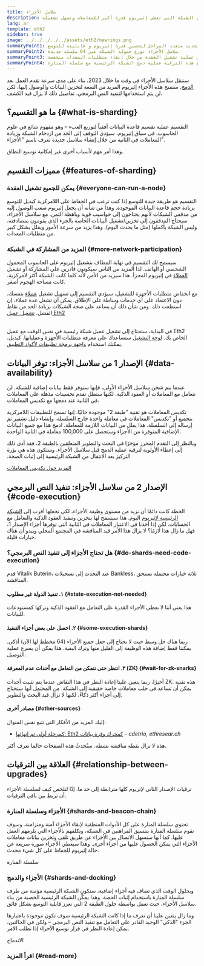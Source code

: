 ```yaml
---
title: سلاسل الأجزاء
description: تعرف على سلاسل الأجزاء - أقسام الشبكة التي تعطي إثيريوم قدرة أكبر للمعاملات وتسهل تشغيله.
lang: ar
template: eth2
sidebar: true
image: ../../../../../assets/eth2/newrings.png
summaryPoint1: التقسيم هو تحديث متعدد المراحل لتحسين قدرة إثيريوم و قابليته للتوسع.
summaryPoint2: سلاسل الأجزاء توزع حمولة الشبكة عبر 64 سلسلة جديدة.
summaryPoint3: وتسهل عملية تشغيل العقدة من خلال إبقاء متطلبات المعدات منخفضة.
summaryPoint4: سيتبع هذه الترقية عملية دمج الشبكة الرئيسية مع سلسلة المنارة.
---
```


<UpgradeStatus dateKey="page-eth2-upgrades-shards-date">
    ستنقل سلاسل الأجزاء في وقت ما خلال 2023، بناء على مدى سرعة تقدم العمل بعد <a href="/eth2/merge/">الدمج</a>. ستمنح هذه الأجزاء إثيريوم المزيد من السعة لتخزين البيانات والوصول إليها، لكن لن يتم استخدامها لتنفيذ النص البرمجي. تفاصيل ذلك لا يزال قيد الكشف.
</UpgradeStatus>

## ما هو التقسيم؟ {#what-is-sharding}

التقسيم عملية تقسيم قاعدة البيانات أفقياً لتوزيع العبء – وهو مفهوم شائع في علوم الحاسوب. في سياق إثيريوم، سيؤدي التوقف إلى الحد من ازدحام الشبكة وزيادة المعاملات في الثانية من خلال إنشاء سلاسل جديدة تعرف باسم "الأجزاء".

وهذا أمر مهم لأسباب أخرى غير إمكانية توسيع النطاق.

## مميزات التقسيم {#features-of-sharding}

### يمكن للجميع تشغيل العقدة {#everyone-can-run-a-node}

التقسيم هو طريقة جيدة للتوسع إذا كنت ترغب في الحفاظ على اللامركزية كبديل للتوسع بزيادة حجم قاعدة البيانات الموجودة. وهذا من شأنه أن يجعل إثيريوم صعب الوصول إليه من مدققي الشبكات لأنهم يحتاجون إلى حواسيب قوية وباهظة الثمن. مع سلاسل الأجزاء، سيحتاج المدققون إلى تخزين/تشغيل البيانات الخاصة بالجزء الذي يقومون بمصادقته، وليس الشبكة بأكملها (مثل ما يحدث اليوم). وهذا يزيد من سرعة الأمور ويقلل بشكل كبير من متطلبات المعدات.

### المزيد من المشاركة في الشبكة {#more-network-participation}

سيسمح لك التقسيم في نهاية المطاف بتشغيل إثيريوم على الحاسوب المحمول الشخصي أو الهاتف. لذا المزيد من الناس سيكونون قادرين على المشاركة أو تشغيل [العملاء](/developers/docs/nodes-and-clients/) في إثيريوم المجزأ. هذا سيزيد من الأمن لأنه كلما كانت الشبكة أكثر لامركزية، كانت مساحة الهجوم أصغر.

مع انخفاض متطلبات الأجهزة للتشغيل، سيؤدي التقسيم إلى تسهيل تشغيل [عملاء](/developers/docs/nodes-and-clients/) بنفسك، دون الاعتماد على أي خدمات وساطة على الإطلاق. يمكن أن تشغل عدة عملاء، إن استطعت ذلك. ومن شأن ذلك أن يساعد على صحة الشبكات بزيادة الحد من نقاط الفشل. [تشغيل عميل Eth2](/eth2/get-involved/)

<br />

<InfoBanner isWarning={true}>
  في البداية، ستحتاج إلى تشغيل عميل شبكة رئيسية في نفس الوقت مع عميل Eth2 الخاص بك. <a href="https://launchpad.ethereum.org" target="_blank">لوحة التشغيل</a> ستساعدك على معرفة متطلبات الأجهزة وعملياتها. كبديل، يمكنك استخدام <a href="/developers/docs/apis/backend/#available-libraries">واجهة برمجة تطبيقات لأكواد التطبيق</a>.
</InfoBanner>

## الإصدار 1 من سلاسل الأجزاء: توفر البيانات {#data-availability}

عندما يتم شحن سلاسل الأجزاء الأولى، فإنها ستوفر فقط بيانات إضافية للشبكة. لن تتعامل مع المعاملات أو العقود الذكية. لكنها ستظل تقدم تحسينات مذهلة على المعاملات في الثانية عند دمجها مع تكديس المعاملات.

تكديس المعاملات هو تقنية "طبقة 2" موجودة حاليًا. إنها تسمح للتطبيقات اللامركزية بتجميع أو "تكديس" المعاملات في معاملة واحدة خارج السلسلة، وإنشاء دليل تشفير ثم إرساله إلى السلسلة. هذا يقلل من البيانات اللازمة للمعاملة. ادمج هذا مع جميع البيانات الإضافية المتوفرة من الأجزاء وستحصل على 100,000 معاملة في الثانية الواحدة.

<InfoBanner isWarning={false}>
  وبالنظر إلى التقدم المحرز مؤخرًا في البحث والتطوير المتعلقين بالطبقة 2، فقد أدى ذلك إلى إعطاء الأولوية لترقية عملية الدمج قبل سلاسل الأجزاء. وستكون هذه هي بؤرة التركيز بعد الانتقال من الشبكة الرئيسية إلى إثبات الصحة.

[المزيد حول تكديس المعاملات](/developers/docs/scaling/layer-2-rollups/)
</InfoBanner>

## الإصدار 2 من سلاسل الأجزاء: تنفيذ النص البرمجي {#code-execution}

الخطة كانت دائمًا أن نزيد من مستوى وظيفة الأجزاء، لكي نجعلها أقرب إلى [الشبكة الرئيسية لإثيريوم](/glossary/#mainnet) اليوم. هذا سيسمح لها بتخزين وتنفيذ العقود الذكية والتعامل مع الحسابات. لكن إذا أخذنا في الاعتبار المعاملات في الثانية التي توفرها أجزاء الإصدار 1، فهل ما زال هذا لازمًا؟ لا يزال هذا الأمر قيد المناقشة في المجتمع المحلي ويبدو أن هناك خيارات قليلة.

### هل تحتاج الأجزاء إلى تنفيذ النص البرمجي؟ {#do-shards-need-code-execution}

قدم Vitalik Buterin، عند التحدث إلى تسجيلات Bankless، ثلاثة خيارات محتملة تستحق المناقشة.

<YouTube id="-R0j5AMUSzA" start="5841" />

#### ١. تنفيذ الدولة غير مطلوب {#state-execution-not-needed}

هذا يعني أننا لا نعطي الأجزاء القدرة على التعامل مع العقود الذكية وتركها كمستودعات للبيانات.

#### ٢. احصل على بعض أجزاء التنفيذ {#some-execution-shards}

ربما هناك حل وسط حيث لا نحتاج إلى جعل جميع الأجزاء (64 مخطط لها الآن) أذكى. يمكننا فقط إضافة هذه الوظيفة إلى القليل منها وترك البقية. هذا يمكن أن يسرع عملية التوصيل.

#### ٣. انتظر حتى نتمكن من التعامل مع أحداث عدم المعرفة (ZK) {#wait-for-zk-snarks}

أخيرًا، ربما يتعين علينا إعادة النظر في هذا النقاش عندما يتم تثبيت أحداث ZK. هذه تقنية يمكن أن تساعد في جلب معاملات خاصة حقيقية إلى الشبكة. من المحتمل أنها ستحتاج إلى أجزاء أكثر ذكاءً، لكنها لا تزال قيد البحث والتطوير.

#### مصادر أخرى {#other-sources}

إليك المزيد من الأفكار التي تتبع نفس المنوال:

- [كمرحلة أولى تم إنهائها: Eth2 كمحرك وفرة بيانات](https://ethresear.ch/t/phase-one-and-done-eth2-as-a-data-availability-engine/5269/8) – _cdetrio, ethresear.ch_

هذه لا تزال نقطة مناقشة نشطة. سنُحدثُ هذه الصفحات حالما نعرف أكثر.

## العلاقة بين الترقيات {#relationship-between-upgrades}

ترقيات الإصدار الثاني لإثريوم كلها مترابطة إلى حد ما. إذًا لنلخص كيف لسلسلة الأجزاء أن تربط بين باقي الترقيات.

### الأجزاء وسلسلة المنارة {#shards-and-beacon-chain}

تحتوي سلسلة المنارة على كل الأدوات المنطقية لإبقاء الأجزاء آمنة ومتزامنة. وسوف تقوم سلسلة المنارة بتنسيق المراهنين في الشبكة، وتكلفهم بالأجزاء التي يلزمهم العمل عليها. كما أنها ستسهل الاتصال بين الأجزاء عن طريق تلقي وتخزين بيانات معاملات الأجزاء التي يمكن الحصول عليها من أجزاء أخرى. وهذا سيعطي الأجزاء صورة سريعة عن حالة إثيريوم للحفاظ على كل شيء محدث.

<ButtonLink to="/eth2/beacon-chain/">
  سلسلة المنارة
</ButtonLink>

### الأجزاء والدمج {#shards-and-docking}

وبحلول الوقت الذي تضاف فيه أجزاء إضافية، ستكون الشبكة الرئيسية مؤمنة من طرف سلسلة المنارة باستخدام إثبات الحصة. وهذا يمكّن الشبكة الرئيسية الخصبة من بناء سلاسل الأجزاء، حيث تعمل بواسطة حلول الطبقة 2 التي تعزز قابلية التوسع بشكل فائق.

وما زال يتعين علينا أن نعرف ما إذا كانت الشبكة الرئيسية سوف تكون موجودة باعتبارها الجزء "الذكي" الوحيد القادر على التعامل مع تنفيذ النص البرمجي – ولكن في الحالتين، يمكن إعادة النظر في قرار توسيع الأجزاء إذا تطلب الامر.

<div>
  <ButtonLink to="/eth2/merge/">الاندماج</ButtonLink>
</div>

<Divider />

### اقرأ المزيد {#read-more}

<Eth2ShardChainsList />
